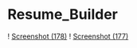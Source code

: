 # Resume_Builder
! [Screenshot (178)](https://github.com/MehulAgarwal2000/Resume_Builder/assets/122090077/5b3e9268-f6aa-44d7-aa01-445b2c61086c)
! [Screenshot (177)](https://github.com/MehulAgarwal2000/Resume_Builder/assets/122090077/613a3fbc-2b02-42df-9876-b1666a000b51)
